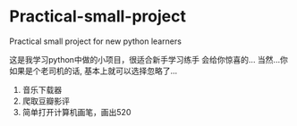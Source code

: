 # Practical-small-project
Practical small project for new python learners

这是我学习python中做的小项目，很适合新手学习练手
会给你惊喜的...
当然...你如果是个老司机的话, 基本上就可以选择忽略了...
1. 音乐下载器
2. 爬取豆瓣影评
3. 简单打开计算机画笔，画出520
